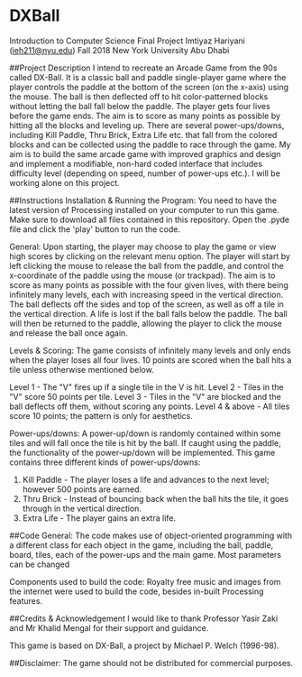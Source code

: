 # DXBall
Introduction to Computer Science Final Project
Imtiyaz Hariyani (ieh211@nyu.edu)
Fall 2018
New York University Abu Dhabi

##Project Description
 I intend to recreate an Arcade Game from the 90s called DX-Ball. It is a classic ball and paddle single-player game where the player controls the paddle at the bottom of the screen (on the x-axis) using the mouse. The ball is then deflected off to hit color-patterned blocks without letting the ball fall below the paddle. The player gets four lives before the game ends. The aim is to score as many points as possible by hitting all the blocks and leveling up. There are several power-ups/downs, including Kill Paddle, Thru Brick, Extra Life etc. that fall from the colored blocks and can be collected using the paddle to race through the game. My aim is to build the same arcade game with improved graphics and design and implement a modifiable, non-hard coded interface that includes difficulty level (depending on speed, number of power-ups etc.). I will be working alone on this project.

##Instructions
Installation & Running the Program:
You need to have the latest version of Processing installed on your computer to run this game. Make sure to download all files contained in this repository. Open the .pyde file and click the 'play' button to run the code. 

General:
Upon starting, the player may choose to play the game or view high scores by clicking on the relevant menu option. The player will start by left clicking the mouse to release the ball from the paddle, and control the x-coordinate of the paddle using the mouse (or trackpad). The aim is to score as many points as possible with the four given lives, with there being infinitely many levels, each with increasing speed in the vertical direction. The ball deflects off the sides and top of the screen, as well as off a tile in the vertical direction. A life is lost if the ball falls below the paddle. The ball will then be returned to the paddle, allowing the player to click the mouse and release the ball once again. 

Levels & Scoring:
The game consists of infinitely many levels and only ends when the player loses all four lives. 10 points are scored when the ball hits a tile unless otherwise mentioned below.

Level 1 - The "V" fires up if a single tile in the V is hit.
Level 2 - Tiles in the "V" score 50 points per tile.
Level 3 - Tiles in the "V" are blocked and the ball deflects off them, without scoring any points.
Level 4 & above - All tiles score 10 points; the pattern is only for aesthetics.

Power-ups/downs: 
A power-up/down is randomly contained within some tiles and will fall once the tile is hit by the ball. If caught using the paddle, the functionality of the power-up/down will be implemented. This game contains three different kinds of power-ups/downs:
1. Kill Paddle - The player loses a life and advances to the next level; however 500 points are earned.
2. Thru Brick - Instead of bouncing back when the ball hits the tile, it goes through in the vertical direction.
3. Extra Life - The player gains an extra life.


##Code
General:
The code makes use of object-oriented programming with a different class for each object in the game, including the ball, paddle, board, tiles, each of the power-ups and the main game. Most parameters can be changed 

Components used to build the code:
Royalty free music and images from the internet were used to build the code, besides in-built Processing features.

##Credits & Acknowledgement
I would like to thank Professor Yasir Zaki and Mr Khalid Mengal for their support and guidance.

This game is based on DX-Ball, a project by Michael P. Welch (1996-98). 

##Disclaimer:
The game should not be distributed for commercial purposes.

